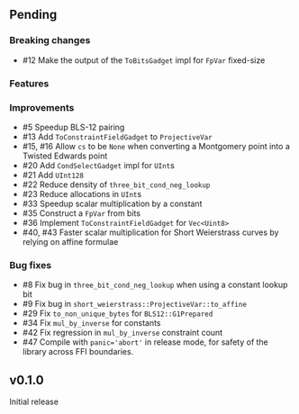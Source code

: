 ## Pending

### Breaking changes
- #12 Make the output of the `ToBitsGadget` impl for `FpVar` fixed-size

### Features


### Improvements
- #5 Speedup BLS-12 pairing
- #13 Add `ToConstraintFieldGadget` to `ProjectiveVar`
- #15, #16 Allow `cs` to be `None` when converting a Montgomery point into a Twisted Edwards point
- #20 Add `CondSelectGadget` impl for `UInt`s
- #21 Add `UInt128`
- #22 Reduce density of `three_bit_cond_neg_lookup`
- #23 Reduce allocations in `UInt`s
- #33 Speedup scalar multiplication by a constant
- #35 Construct a `FpVar` from bits
- #36 Implement `ToConstraintFieldGadget` for `Vec<Uint8>`
- #40, #43 Faster scalar multiplication for Short Weierstrass curves by relying on affine formulae

### Bug fixes
- #8 Fix bug in `three_bit_cond_neg_lookup` when using a constant lookup bit
- #9 Fix bug in `short_weierstrass::ProjectiveVar::to_affine` 
- #29 Fix `to_non_unique_bytes` for `BLS12::G1Prepared`
- #34 Fix `mul_by_inverse` for constants
- #42 Fix regression in `mul_by_inverse` constraint count
- #47 Compile with `panic='abort'` in release mode, for safety of the library across FFI boundaries.

## v0.1.0

Initial release